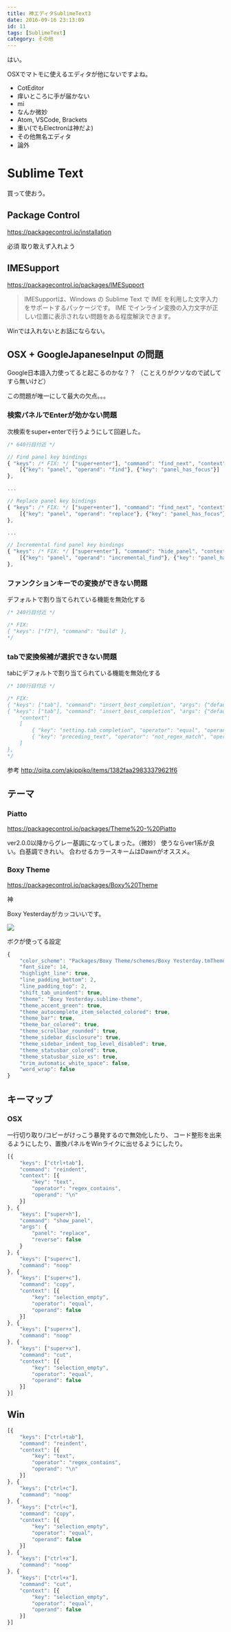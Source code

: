 ```yaml
---
title: 神エディタSublimeText3
date: 2016-09-16 23:13:09
id: 11
tags: [SublimeText]
category: その他
---
```


はい。

<!-- more -->

OSXでマトモに使えるエディタが他にないですよね。

- CotEditor
 - 痒いところに手が届かない
- mi
 - なんか微妙
- Atom, VSCode, Brackets
 - 重い(でもElectronは神だよ)
- その他無名エディタ
 - 論外

# Sublime Text

買って使おう。

## Package Control

https://packagecontrol.io/installation

必須
取り敢えず入れよう

## IMESupport

https://packagecontrol.io/packages/IMESupport

>IMESupportは、Windows の Sublime Text で IME を利用した文字入力をサポートするパッケージです。
>IME でインライン変換の入力文字が正しい位置に表示されない問題をある程度解決できます。

Winでは入れないとお話にならない。

## OSX + GoogleJapaneseInput の問題

Google日本語入力使ってると起こるのかな？？
（ことえりがクソなので試してすら無いけど）

この問題が唯一にして最大の欠点。。。

### 検索パネルでEnterが効かない問題

次検索をsuper+enterで行うようにして回避した。

```js
/* 640行目付近 */

// Find panel key bindings
{ "keys": /* FIX: */ ["super+enter"], "command": "find_next", "context":
	[{"key": "panel", "operand": "find"}, {"key": "panel_has_focus"}]
},

...

// Replace panel key bindings
{ "keys": /* FIX: */ ["super+enter"], "command": "find_next", "context":
	[{"key": "panel", "operand": "replace"}, {"key": "panel_has_focus"}]
},

...

// Incremental find panel key bindings
{ "keys": /* FIX: */ ["super+enter"], "command": "hide_panel", "context":
	[{"key": "panel", "operand": "incremental_find"}, {"key": "panel_has_focus"}]
},
```

### ファンクションキーでの変換ができない問題

デフォルトで割り当てられている機能を無効化する

```js
/* 240行目付近 */

/* FIX:
{ "keys": ["f7"], "command": "build" },
*/
```

### tabで変換候補が選択できない問題

tabにデフォルトで割り当てられている機能を無効化する

```js
/* 100行目付近 */

/* FIX:
{ "keys": ["tab"], "command": "insert_best_completion", "args": {"default": "\t", "exact": true} },
{ "keys": ["tab"], "command": "insert_best_completion", "args": {"default": "\t", "exact": false},
	"context":
	[
		{ "key": "setting.tab_completion", "operator": "equal", "operand": true },
		{ "key": "preceding_text", "operator": "not_regex_match", "operand": ".*\\b[0-9]+$", "match_all": true },
	]
},
*/
```

参考
http://qiita.com/akippiko/items/1382faa29833379621f6


## テーマ

### Piatto

https://packagecontrol.io/packages/Theme%20-%20Piatto

ver2.0.0以降からグレー基調になってしまった。（微妙）
使うならver1系が良い。白基調できれい。
合わせるカラースキームはDawnがオススメ。

### Boxy Theme

https://packagecontrol.io/packages/Boxy%20Theme

神

Boxy Yesterdayがカッコいいです。

![](/assets/11/1.png)

ボクが使ってる設定

```js
{
	"color_scheme": "Packages/Boxy Theme/schemes/Boxy Yesterday.tmTheme",
	"font_size": 14,
	"highlight_line": true,
	"line_padding_bottom": 2,
	"line_padding_top": 2,
	"shift_tab_unindent": true,
	"theme": "Boxy Yesterday.sublime-theme",
	"theme_accent_green": true,
	"theme_autocomplete_item_selected_colored": true,
	"theme_bar": true,
	"theme_bar_colored": true,
	"theme_scrollbar_rounded": true,
	"theme_sidebar_disclosure": true,
	"theme_sidebar_indent_top_level_disabled": true,
	"theme_statusbar_colored": true,
	"theme_statusbar_size_xs": true,
	"trim_automatic_white_space": false,
	"word_wrap": false
}
```

## キーマップ

### OSX

一行切り取り/コピーがけっこう暴発するので無効化したり、
コード整形を出来るようにしたり、置換パネルをWinライクに出せるようにしたり。

```js
[{
	"keys": ["ctrl+tab"],
	"command": "reindent",
	"context": [{
		"key": "text",
		"operator": "regex_contains",
		"operand": "\n"
	}]
}, {
	"keys": ["super+h"],
	"command": "show_panel",
	"args": {
		"panel": "replace",
		"reverse": false
	}
}, {
	"keys": ["super+c"],
	"command": "noop"
}, {
	"keys": ["super+c"],
	"command": "copy",
	"context": [{
		"key": "selection_empty",
		"operator": "equal",
		"operand": false
	}]
}, {
	"keys": ["super+x"],
	"command": "noop"
}, {
	"keys": ["super+x"],
	"command": "cut",
	"context": [{
		"key": "selection_empty",
		"operator": "equal",
		"operand": false
	}]
}]
```


## Win

```js
[{
	"keys": ["ctrl+tab"],
	"command": "reindent",
	"context": [{
		"key": "text",
		"operator": "regex_contains",
		"operand": "\n"
	}]
}, {
	"keys": ["ctrl+c"],
	"command": "noop"
}, {
	"keys": ["ctrl+c"],
	"command": "copy",
	"context": [{
		"key": "selection_empty",
		"operator": "equal",
		"operand": false
	}]
}, {
	"keys": ["ctrl+x"],
	"command": "noop"
}, {
	"keys": ["ctrl+x"],
	"command": "cut",
	"context": [{
		"key": "selection_empty",
		"operator": "equal",
		"operand": false
	}]
}]
```
